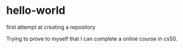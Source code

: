 # hello-world
first attempt at creating a repository

Trying to prove to myself that I can complete a online course in cs50.
